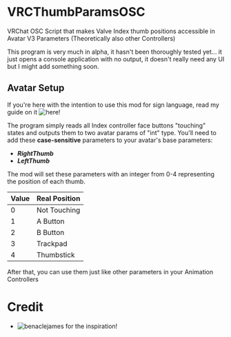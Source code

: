 # VRCThumbParamsOSC
VRChat OSC Script that makes Valve Index thumb positions accessible in Avatar V3 Parameters (Theoretically also other Controllers)

This program is very much in alpha, it hasn't been thoroughly tested yet... it just opens a console application with no output, it doesn't really need any UI but I might add something soon.

## Avatar Setup

If you're here with the intention to use this mod for sign language, read my guide on it ![here!](https://github.com/I5UCC/VRC-ASL_Gestures)

The program simply reads all Index controller face buttons "touching" states and outputs them to two avatar params of "int" type.
You'll need to add these **case-sensitive** parameters to your avatar's base parameters:

- ***RightThumb***
- ***LeftThumb***

The mod will set these parameters with an integer from 0-4 representing the position of each thumb.

| Value | Real Position |
| ----- | ------------- |
| 0     | Not Touching  |
| 1     | A Button      |
| 2     | B Button      |
| 3     | Trackpad      |
| 4     | Thumbstick    |

After that, you can use them just like other parameters in your Animation Controllers

# Credit
- ![benaclejames](https://github.com/benaclejames) for the inspiration!
